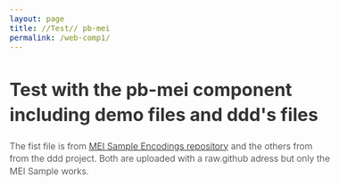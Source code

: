 ```yaml
---
layout: page
title: //Test// pb-mei
permalink: /web-comp1/
---
```


# Test with the pb-mei component including demo files and ddd's files

The fist file is from [MEI Sample Encodings repository](https://github.com/music-encoding/sample-encodings) and the others from from the ddd project. Both are uploaded with a raw.github adress but only the MEI Sample works.

<head>
    <meta charset="UTF-8">
    <meta name="viewport" content="width=device-width, initial-scale=1.0">
    <meta http-equiv="X-UA-Compatible" content="ie=edge">
    <title>TEI Publisher Webcomponents Example</title>
    <script src="https://unpkg.com/@webcomponents/webcomponentsjs@2.4.3/webcomponents-loader.js"></script>
    <script type="module" src="https://unpkg.com/@teipublisher/pb-components@latest/dist/pb-components-bundle.js"></script>
    <script type="module" src="https://unpkg.com/@teipublisher/pb-components@latest/dist/pb-leaflet-map.js"></script>
    <style> 
        @import url('https://fonts.googleapis.com/css?family=Oswald|Roboto&display=swap');
        body {
            margin: 10px 20px;
            font-size: 16px;
            font-family: 'Roboto', 'Noto', sans - serif;
            line-height: 1.42857;
            font-weight: 300;
            color: #333333;
            --paper-tooltip-delay-in: 200;
        }
        pb-mei {
            max-width: 1024px;
            width: 100%;
            max-height: 480px;
            margin: 40px 0;
            padding: 20px 0;
            border-bottom: 1px solid #919191;
            border-top: 1px solid #919191;
        }
        pb-mei:first-child {
            margin-top: 0;
        }
    </style>          
</head>
<body>
    	<pb-page endpoint="https://teipublisher.com/exist/apps/tei-publisher">
		<main>
		    <pb-mei player="true" url="https://raw.githubusercontent.com/music-encoding/sample-encodings/master/MEI_4.0/Music/Complete_examples/Joplin_Elite_Syncopations.mei">
		    </pb-mei>
		    <pb-mei player="true" url="https://raw.githubusercontent.com/adnilem/test-site/main/MEI/RIE1880-0017-02.mei">
		    </pb-mei>
		    <pb-mei player="true" url="https://raw.githubusercontent.com/adnilem/test-site/main/MEI/RIE1880-0017-02.mei">
		    </pb-mei>
            <pb-mei player="true" url="https://raw.githubusercontent.com/adnilem/test-site/main/MEI/WEI1860-0072-02.mei">
		    </pb-mei>
		</main>
	</pb-page>
</body>
